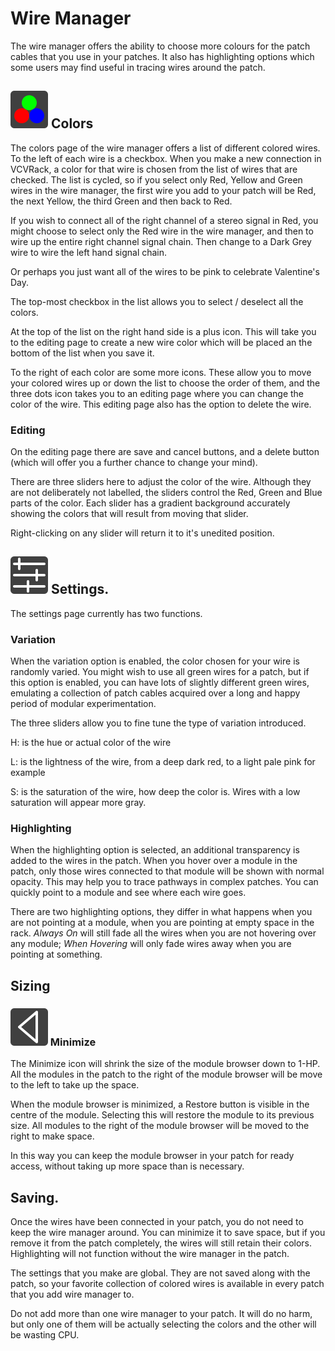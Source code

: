 # Wire Manager

The wire manager offers the ability to choose more colours for the patch cables that you use in your patches. It also has highlighting options 
which some users may find useful in tracing wires around the patch.

## ![](../res/colors.svg)&nbsp;Colors

The colors page of the wire manager offers a list of different colored wires. To the left of each wire is a checkbox. When you make a new connection
in VCVRack, a color for that wire is chosen from the list of wires that are checked. The list is cycled, so if you select only Red, Yellow and Green
wires in the wire manager, the first wire you add to your patch will be Red, the next Yellow, the third Green and then back to Red. 

If you wish to connect all of the right channel of a stereo signal in Red, you might choose to select only the Red wire in the wire manager, and 
then to wire up the entire right channel signal chain. Then change to a Dark Grey wire to wire the left hand signal chain.

Or perhaps you just want all of the wires to be pink to celebrate Valentine's Day.

The top-most checkbox in the list allows you to select / deselect all the colors.

At the top of the list on the right hand side is a plus icon. This will take you to the editing page to create a new wire color which will
be placed an the bottom of the list when you save it.

To the right of each color are some more icons. These allow you to move your colored wires up or down the list to choose the order of them, and 
the three dots icon takes you to an editing page where you can change the color of the wire. This editing page also has the option to 
delete the wire.

### Editing

On the editing page there are save and cancel buttons, and a delete button (which will offer you a further chance to change your mind).

There are three sliders here to adjust the color of the wire. Although they are not deliberately not labelled, the sliders control the Red, Green and Blue 
parts of the color. Each slider has a gradient background accurately showing the colors that will result from moving that slider. 

Right-clicking on any slider will return it to it's unedited position.

## ![](../res/hls.svg)&nbsp;Settings.

The settings page currently has two functions.

### Variation

When the variation option is enabled, the color chosen for your wire is randomly varied. You might wish to use all green wires for a patch,
but if this option is enabled, you can have lots of slightly different green wires, emulating a collection of patch cables acquired over a 
long and happy period of modular experimentation.

The three sliders allow you to fine tune the type of variation introduced.

H: is the hue or actual color of the wire

L: is the lightness of the wire, from a deep dark red, to a light pale pink for example

S: is the saturation of the wire, how deep the color is. Wires with a low saturation will appear more gray.

### Highlighting

When the highlighting option is selected, an additional transparency is added to the wires in the patch. When you hover over a 
module in the patch, only those wires connected to that module will be shown with normal opacity. This may help you to trace pathways
in complex patches. You can quickly point to a module and see where each wire goes.

There are two highlighting options, they differ in what happens when you are not pointing at a module, when you are pointing at empty space in the 
rack. *Always On* will still fade all the wires when you are not hovering over any module; *When Hovering* will only fade wires away when you 
are pointing at something.

## Sizing

### ![](../res/min.svg)&nbsp;Minimize

The Minimize icon will shrink the size of the module browser down to 1-HP. All the modules in the patch to the right of the module browser will be move to the left to take up the space. 

When the module browser is minimized, a Restore button is visible in the centre of the module. Selecting this will restore the module to its previous size. All modules to the right of the module browser will be moved to the right to make space.

In this way you can keep the module browser in your patch for ready access, without taking up more space than is necessary.

## Saving.

Once the wires have been connected in your patch, you do not need to keep the wire manager around. You can minimize it to save space, but if 
you remove it from the patch completely, the wires will still retain their colors. Highlighting will not function without the wire
manager in the patch.

The settings that you make are global. They are not saved along with the patch, so your favorite collection of colored wires is available in
every patch that you add wire manager to.

Do not add more than one wire manager to your patch. It will do no harm, but only one of them will be actually selecting the colors and the 
other will be wasting CPU.
